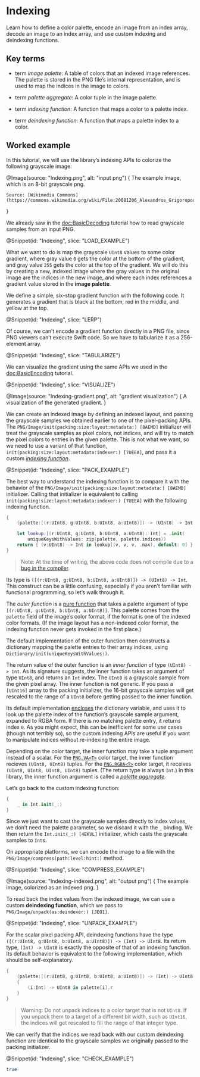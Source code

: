 # Indexing

Learn how to define a color palette, encode an image from an index array, decode an image to an index array, and use custom indexing and deindexing functions.

## Key terms

-   term *image palette*:
    A table of colors that an indexed image references. The palette is stored in the PNG file’s internal representation, and is used to map the indices in the image to colors.

-   term *palette aggregate*:
    A color tuple in the image palette.

-   term *indexing function*:
    A function that maps a color to a palette index.

-   term *deindexing function*:
    A function that maps a palette index to a color.

## Worked example

In this tutorial, we will use the library’s indexing APIs to colorize the following grayscale image:

@Image(source: "Indexing.png", alt: "input png") {
    The example image, which is an 8-bit grayscale png.

    Source: [Wikimedia Commons](https://commons.wikimedia.org/wiki/File:20081206_Alexandros_Grigoropoulos_december_2008_riots_Sina_Street_Athens_Greece.jpg)
}

We already saw in the <doc:BasicDecoding> tutorial how to read grayscale samples from an input PNG.

@Snippet(id: "Indexing", slice: "LOAD_EXAMPLE")

What we want to do is map the grayscale ``UInt8`` values to some color gradient, where gray value `0` gets the color at the bottom of the gradient, and gray value `255` gets the color at the top of the gradient. We will do this by creating a new, indexed image where the gray values in the original image are the indices in the new image, and where each index references a gradient value stored in the **image palette**.

We define a simple, six-stop gradient function with the following code. It generates a gradient that is black at the bottom, red in the middle, and yellow at the top.

@Snippet(id: "Indexing", slice: "LERP")

Of course, we can’t encode a gradient function directly in a PNG file, since PNG viewers can’t execute Swift code. So we have to tabularize it as a 256-element array.

@Snippet(id: "Indexing", slice: "TABULARIZE")

We can visualize the gradient using the same APIs we used in the <doc:BasicEncoding> tutorial.

@Snippet(id: "Indexing", slice: "VISUALIZE")

@Image(source: "Indexing-gradient.png", alt: "gradient visualization") {
    A visualization of the generated gradient.
}

We can create an indexed image by defining an indexed layout, and passing the grayscale samples we obtained earlier to one of the pixel-packing APIs. The ``PNG/Image/init(packing:size:layout:metadata:) [8AEMD]`` initializer will treat the grayscale samples as pixel colors, not indices, and will try to match the pixel colors to entries in the given palette. This is not what we want, so we need to use a variant of that function, ``init(packing:size:layout:metadata:indexer:) [7UEEA]``, and pass it a custom [*indexing function*](#st:indexing%20function).

@Snippet(id: "Indexing", slice: "PACK_EXAMPLE")

The best way to understand the indexing function is to compare it with the behavior of the ``PNG/Image/init(packing:size:layout:metadata:) [8AEMD]`` initializer. Calling that initializer is equivalent to calling ``init(packing:size:layout:metadata:indexer:) [7UEEA]`` with the following indexing function.

```swift
{
    (palette:[(r:UInt8, g:UInt8, b:UInt8, a:UInt8)]) -> (UInt8) -> Int in

    let lookup:[(r:UInt8, g:UInt8, b:UInt8, a:UInt8): Int] = .init(
        uniqueKeysWithValues: zip(palette, palette.indices))
    return { (v:UInt8) -> Int in lookup[(v, v, v, .max), default: 0] }
}
```

>   Note:
>   At the time of writing, the above code does not compile due to a [bug in the compiler](https://github.com/apple/swift/pull/28833).

Its type is `([(r:UInt8, g:UInt8, b:UInt8, a:UInt8)]) -> (UInt8) -> Int`. This construct can be a little confusing, especially if you aren’t familiar with functional programming, so let’s walk through it.

The *outer function* is a [pure function](https://en.wikipedia.org/wiki/Pure_function) that takes a palette argument of type `[(r:UInt8, g:UInt8, b:UInt8, a:UInt8)]`. This palette comes from the `palette` field of the image’s color format, if the format is one of the indexed color formats. (If the image layout has a non-indexed color format, the indexing function never gets invoked in the first place.)

The default implementation of the outer function then constructs a dictionary mapping the palette entries to their array indices, using ``Dictionary/init(uniqueKeysWithValues:)``.

The return value of the outer function is an *inner function* of type `(UInt8) -> Int`. As its signature suggests, the inner function takes an argument of type ``UInt8``, and returns an ``Int`` index. The ``UInt8`` is a grayscale sample from the given pixel array. The inner function is not generic. If you pass a `[UInt16]` array to the packing initializer, the 16-bit grayscale samples will get rescaled to the range of a ``UInt8`` before getting passed to the inner function.

Its default implementation [encloses](https://en.wikipedia.org/wiki/Closure_%28computer_programming%29) the dictionary variable, and uses it to look up the palette index of the function’s grayscale sample argument, expanded to RGBA form. If there is no matching palette entry, it returns index `0`. As you might expect, this can be inefficient for some use cases (though not terribly so), so the custom indexing APIs are useful if you want to manipulate indices without re-indexing the entire image.

Depending on the color target, the inner function may take a tuple argument instead of a scalar. For the [`PNG.VA<T>`](/PNG/VA) color target, the inner function recieves `(UInt8, UInt8)` tuples. For the [`PNG.RGBA<T>`](/PNG/RGBA) color target, it receives `(UInt8, UInt8, UInt8, UInt8)` tuples. (The return type is always ``Int``.) In this library, the inner function argument is called a [*palette aggregate*](#st:palette%20aggregate).

Let’s go back to the custom indexing function:

```swift
{
    _ in Int.init(_:)
}
```

Since we just want to cast the grayscale samples directly to index values, we don’t need the palette parameter, so we discard it with the `_` binding. We then return the ``Int.init(_:) [4EKVL]`` initializer, which casts the grayscale samples to ``Int``s.

On appropriate platforms, we can encode the image to a file with the ``PNG/Image/compress(path:level:hint:)`` method.

@Snippet(id: "Indexing", slice: "COMPRESS_EXAMPLE")

@Image(source: "Indexing-indexed.png", alt: "output png") {
    The example image, colorized as an indexed png.
}

To read back the index values from the indexed image, we can use a custom **deindexing function**, which we pass to ``PNG/Image/unpack(as:deindexer:) [JEO1]``.

@Snippet(id: "Indexing", slice: "UNPACK_EXAMPLE")

For the scalar pixel packing API, deindexing functions have the type `([(r:UInt8, g:UInt8, b:UInt8, a:UInt8)]) -> (Int) -> UInt8`. Its return type, `(Int) -> UInt8` is exactly the opposite of that of an indexing function. Its default behavior is equivalent to the following implementation, which should be self-explanatory.

```swift
{
    (palette:[(r:UInt8, g:UInt8, b:UInt8, a:UInt8)]) -> (Int) -> UInt8 in
    {
        (i:Int) -> UInt8 in palette[i].r
    }
}
```

>   Warning:
>   Do not unpack indices to a color target that is not ``UInt8``. If you unpack them to a target of a different bit width, such as ``UInt16``, the indices will get rescaled to fill the range of that integer type.

We can verify that the indices we read back with our custom deindexing function are identical to the grayscale samples we originally passed to the packing initializer.

@Snippet(id: "Indexing", slice: "CHECK_EXAMPLE")

```bash
true
```

